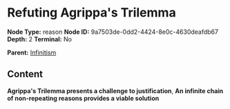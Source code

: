 # Refuting Agrippa's Trilemma

**Node Type:** reason
**Node ID:** 9a7503de-0dd2-4424-8e0c-4630deafdb67
**Depth:** 2
**Terminal:** No

**Parent:** [Infinitism](infinitism.md)

## Content

**Agrippa's Trilemma presents a challenge to justification**, **An infinite chain of non-repeating reasons provides a viable solution**
